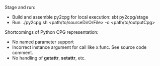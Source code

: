 Stage and run:
  - Build and assemble py2cpg for local execution: sbt py2cpg/stage
  - Run: ./py2cpg.sh <path/to/sourceDirOrFile> -o <path/to/outputCpg>
       
Shortcomings of Python CPG representation:
  - No named parameter support
  - Incorrect instance argument for call like x.func.
    See source code comment.
  - No handling of __getattr__, __setattr__, etc.   
    
    
